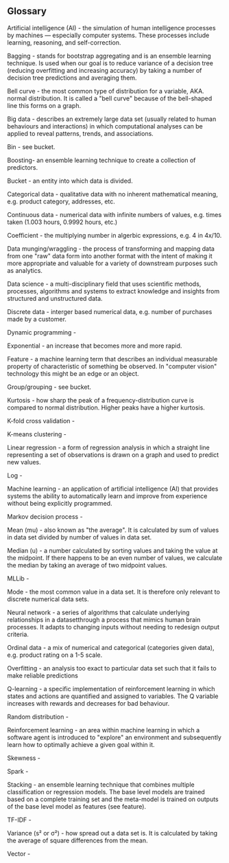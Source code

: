 ## Glossary

Artificial intelligence (AI) - the simulation of human intelligence processes by machines — especially computer systems. These processes include learning, reasoning, and self-correction.

Bagging - stands for bootstrap aggregating and is an ensemble learning technique. Is used when our goal is to reduce variance of a decision tree (reducing overfitting and increasing accuracy) by taking a number of decision tree predictions and averaging them.

Bell curve - the most common type of distribution for a variable, AKA. normal distribution. It is called a "bell curve" because of the bell-shaped line this forms on a graph.

Big data - describes an extremely large data set (usually related to human behaviours and interactions) in which computational analyses can be applied to reveal patterns, trends, and associations.

Bin - see bucket.

Boosting- an ensemble learning technique to create a collection of predictors.

Bucket - an entity into which data is divided.

Categorical data - qualitative data with no inherent mathematical meaning, e.g. product category, addresses, etc.

Continuous data - numerical data with infinite numbers of values, e.g. times taken (1.003 hours, 0.9992 hours, etc.)

Coefficient - the multiplying number in algerbic expressions, e.g. 4 in 4x/10.

Data munging/wraggling - the process of transforming and mapping data from one "raw" data form into another format with the intent of making it more appropriate and valuable for a variety of downstream purposes such as analytics.

Data science - a multi-disciplinary field that uses scientific methods, processes, algorithms and systems to extract knowledge and insights from structured and unstructured data.

Discrete data - interger based numerical data, e.g. number of purchases made by a customer.

Dynamic programming -

Exponential - an increase that becomes more and more rapid.

Feature - a machine learning term that describes an individual measurable property of characteristic of something be observed. In "computer vision" technology this might be an edge or an object.

Group/grouping - see bucket.

Kurtosis - how sharp the peak of a frequency-distribution curve is compared to normal distribution. Higher peaks have a higher kurtosis.

K-fold cross validation -

K-means clustering -

Linear regression - a form of regression analysis in which a straight line representing a set of observations is drawn on a graph and used to predict new values.

Log -

Machine learning - an application of artificial intelligence (AI) that provides systems the ability to automatically learn and improve from experience without being explicitly programmed.

Markov decision process -

Mean (mu) - also known as "the average". It is calculated by sum of values in data set divided by number of values in data set.

Median (u) - a number calculated by sorting values and taking the value at the midpoint. If there happens to be an even number of values, we calculate the median by taking an average of two midpoint values.

MLLib -

Mode - the most common value in a data set. It is therefore only relevant to discrete numerical data sets.

Neural network - a series of algorithms that calculate underlying relationships in a datasetthrough a process that mimics human brain processes. It adapts to changing inputs without needing to redesign output criteria.

Ordinal data - a mix of numerical and categorical (categories given data), e.g. product rating on a 1-5 scale.

Overfitting - an analysis too exact to particular data set such that it fails to make reliable predictions

Q-learning - a specific implementation of reinforcement learning in which states and actions are quantified and assigned to variables. The Q variable increases with rewards and decreases for bad behaviour.

Random distribution -

Reinforcement learning - an area within machine learning in which a software agent is introduced to "explore" an environment and subsequently learn how to optimally achieve a given goal within it.

Skewness -

Spark -

Stacking - an ensemble learning technique that combines multiple classification or regression models. The base level models are trained based on a complete training set and the meta-model is trained on outputs of the base level model as features (see feature).

TF-IDF -

Variance (s² or σ²) - how spread out a data set is. It is calculated by taking the average of square differences from the mean.

Vector -

